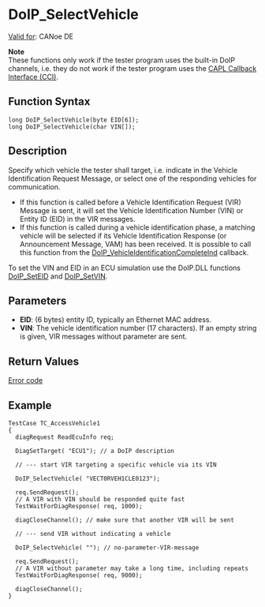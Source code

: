 # DoIP_SelectVehicle

[Valid for](../../../Shared/FeatureAvailability.md): CANoe DE

**Note**  
These functions only work if the tester program uses the built-in DoIP channels, i.e. they do not work if the tester program uses the [CAPL Callback Interface (CCI)](../CAPLfunctionsDiagnosticsConnectionCommunicationLayer.md).

## Function Syntax

```plaintext
long DoIP_SelectVehicle(byte EID[6]);
long DoIP_SelectVehicle(char VIN[]);
```

## Description

Specify which vehicle the tester shall target, i.e. indicate in the Vehicle Identification Request Message, or select one of the responding vehicles for communication.

- If this function is called before a Vehicle Identification Request (VIR) Message is sent, it will set the Vehicle Identification Number (VIN) or Entity ID (EID) in the VIR messages.
- If this function is called during a vehicle identification phase, a matching vehicle will be selected if its Vehicle Identification Response (or Announcement Message, VAM) has been received. It is possible to call this function from the [DoIP_VehicleIdentificationCompleteInd](CAPLfunctionDoIPVehicleIdentificationCompleteInd.md) callback.

To set the VIN and EID in an ECU simulation use the DoIP.DLL functions [DoIP_SetEID](CAPLfunctionDoIPSetEID.md) and [DoIP_SetVIN](CAPLfunctionDoIPSetEID.md).

## Parameters

- **EID**: (6 bytes) entity ID, typically an Ethernet MAC address.
- **VIN**: The vehicle identification number (17 characters). If an empty string is given, VIR messages without parameter are sent.

## Return Values

[Error code](../CAPLfunctionsDiagnosticsErrorCode.md)

## Example

```plaintext
TestCase TC_AccessVehicle1
{
  diagRequest ReadEcuInfo req;

  DiagSetTarget( "ECU1"); // a DoIP description

  // --- start VIR targeting a specific vehicle via its VIN

  DoIP_SelectVehicle( "VECT0RVEH1CLE0123");

  req.SendRequest();
  // A VIR with VIN should be responded quite fast
  TestWaitForDiagResponse( req, 1000);

  diagCloseChannel(); // make sure that another VIR will be sent

  // --- send VIR without indicating a vehicle

  DoIP_SelectVehicle( ""); // no-parameter-VIR-message

  req.SendRequest();
  // A VIR without parameter may take a long time, including repeats
  TestWaitForDiagResponse( req, 9000);

  diagCloseChannel();
}
```
